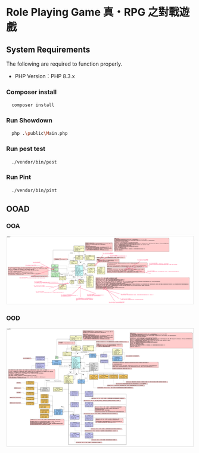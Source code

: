 # Role Playing Game 真・RPG 之對戰遊戲

## System Requirements

The following are required to function properly.

- PHP Version：PHP 8.3.x

### Composer install

```bash
  composer install
```

### Run Showdown

```bash
  php .\public\Main.php
```

### Run pest test

```bash
  ./vendor/bin/pest
```

### Run Pint

```bash
  ./vendor/bin/pint
```

## OOAD

### OOA

![OOA](docs/OOA.png)

### OOD

![OOA](docs/OOD.png)
